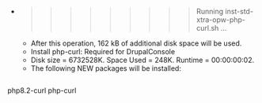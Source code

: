* >>>>>>>>> Running inst-std-xtra-opw-php-curl.sh ...
  * After this operation, 162 kB of additional disk space will be used.
  * Install php-curl: Required for DrupalConsole
  * Disk size = 6732528K. Space Used = 248K. Runtime = 00:00:00:02.
  * The following NEW packages will be installed:
  ```bash
php8.2-curl php-curl
  ```

